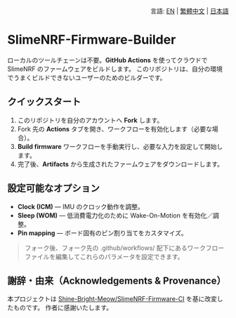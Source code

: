 <p align="right">
  言語:
  <a href="README.md">EN</a> |
  <a href="README.zh-TW.md">繁體中文</a> |
  <a href="README.ja.md">日本語</a>
</p>

# SlimeNRF-Firmware-Builder

ローカルのツールチェーンは不要。**GitHub Actions** を使ってクラウドで SlimeNRF のファームウェアをビルドします。
このリポジトリは、自分の環境でうまくビルドできないユーザーのためのビルダーです。

## クイックスタート
1. このリポジトリを自分のアカウントへ **Fork** します。
2. Fork 先の **Actions** タブを開き、ワークフローを有効化します（必要な場合）。
3. **Build firmware** ワークフローを手動実行し、必要な入力を設定して開始します。
4. 完了後、**Artifacts** から生成されたファームウェアをダウンロードします。

## 設定可能なオプション
- **Clock (ICM)** — IMU のクロック動作を調整。
- **Sleep (WOM)** — 低消費電力化のために Wake-On-Motion を有効化／調整。
- **Pin mapping** — ボード固有のピン割り当てをカスタマイズ。

> フォーク後、フォーク先の .github/workflows/ 配下にあるワークフローファイルを編集してこれらのパラメータを設定できます。

## 謝辞・由来（Acknowledgements & Provenance）
本プロジェクトは [Shine-Bright-Meow/SlimeNRF-Firmware-CI](https://github.com/Shine-Bright-Meow/SlimeNRF-Firmware-CI) を基に改変したものです。
作者に感謝いたします。
